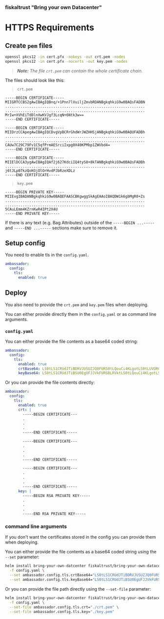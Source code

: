 ### fiskaltrust "Bring your own Datacenter"
# HTTPS Requirements
## Create `pem` files

```sh
openssl pkcs12 -in cert.pfx -nokeys -out crt.pem -nodes
openssl pkcs12 -in cert.pfx -nocerts -out key.pem -nodes
```

> ***Note:** The file `crt.pem` can contain the whole certificate chain.*

The files should look like this:

> `crt.pem`
```
-----BEGIN CERTIFICATE-----
MIIGRTCCBS2gAwIBAgIQBnq/+1Pnn7lVuiljZmvbRDANBgkqhkiG9w0BAQsFADBN
................................................................
................................................................
MrIw+XVhEiTdDlnXwKVJgf3LcqN+6Ntk3w==
-----END CERTIFICATE-----

-----BEGIN CERTIFICATE-----
MIIDrzCCApegAwIBAgIQCDvgVpBCRrGhdWrJWZHHSjANBgkqhkiG9w0BAQUFADBh
................................................................
................................................................
CAUw7C29C79Fv1C5qfPrmAESrciIxpg0X40KPMbp1ZWVbd4=
-----END CERTIFICATE-----

-----BEGIN CERTIFICATE-----
MIIElDCCA3ygAwIBAgIQAf2j627KdciIQ4tyS8+8kTANBgkqhkiG9w0BAQsFADBh
................................................................
j6tJLp07kzQoH3jOlOrHvdPJbRzeXDLz
-----END CERTIFICATE-----
```

> `key.pem` 
```
-----BEGIN PRIVATE KEY-----
MIIEvgIBADANBgkqhkiG9w0BAQEFAASCBKgwggSkAgEAAoIBAQDW1k6gbMgR0+Zs
................................................................
................................................................
5CAuLEmm4KZrnKwR4IPt2X4U
-----END PRIVATE KEY-----
```

If there is any text (e.g. Bag Attributes) outside of the `-----BEGIN ...-----` and `-----END ...-----` sections make sure to remove it.

## Setup config

You need to enable tls in the `config.yaml`.
```yaml
ambassador: 
  config: 
    tls:
      enabled: true
```

## Deploy
You also need to provide the `crt.pem` and `key.pem` files when deploying.

You can either provide directly them in the `config.yaml` or as command line arguments.

### `config.yaml`

You can either provide the file contents as a base64 coded string:
```yaml
ambassador: 
  config: 
    tls:
      enabled: true
      crtBase64: LS0tLS1CRUdJTiBDRVJUSUZJQ0FURS0tLQouCi4KLgotLS0tLUVORCBDRVJUSUZJQ0FURS0tLS0tCgotLS0tLUJFR0lOIENFUlRJRklDQVRFLS0tCi4KLgouCi0tLS0tRU5EIENFUlRJRklDQVRFLS0tLS0KCi0tLS0tQkVHSU4gQ0VSVElGSUNBVEUtLS0KLgouCi4KLS0tLS1FTkQgQ0VSVElGSUNBVEUtLS0tLQ==
      keyBase64: LS0tLS1CRUdJTiBSU0EgUFJJVkFURSBLRVktLS0tLQouCi4KLgotLS0tLUVORCBSU0EgUFJJVkFURSBLRVktLS0tLQ==
```

Or you can provide the file contents directly:
```yaml
ambassador: 
  config: 
    tls:
      enabled: true
      crt: |
        -----BEGIN CERTIFICATE---
        .
        .
        .
        -----END CERTIFICATE-----

        -----BEGIN CERTIFICATE---
        .
        .
        .
        -----END CERTIFICATE-----

        -----BEGIN CERTIFICATE---
        .
        .
        .
        -----END CERTIFICATE-----
      key: |
        -----BEGIN RSA PRIVATE KEY-----
        .
        .
        .
        -----END RSA PRIVATE KEY-----
```

### command line arguments

If you don't want the certificates stored in the config you can provide them when deploying.

You can either provide the file contents as a base64 coded string using the `--set` parameter:
```sh
helm install bring-your-own-datcenter fiskaltrust/bring-your-own-datacenter --namespace bring-your-own-datacenter \
  -f config.yaml \
  --set ambassador.config.tls.crtBase64="LS0tLS1CRUdJTiBDRVJUSUZJQ0FURS0tLQouCi4KLgotLS0tLUVORCBDRVJUSUZJQ0FURS0tLS0tCgotLS0tLUJFR0lOIENFUlRJRklDQVRFLS0tCi4KLgouCi0tLS0tRU5EIENFUlRJRklDQVRFLS0tLS0KCi0tLS0tQkVHSU4gQ0VSVElGSUNBVEUtLS0KLgouCi4KLS0tLS1FTkQgQ0VSVElGSUNBVEUtLS0tLQ==" \
  --set ambassador.config.tls.keyBase64="LS0tLS1CRUdJTiBSU0EgUFJJVkFURSBLRVktLS0tLQouCi4KLgotLS0tLUVORCBSU0EgUFJJVkFURSBLRVktLS0tLQ=="

```

Or you can provide the file path directly using the `--set-file` parameter:
```sh
helm install bring-your-own-datcenter fiskaltrust/bring-your-own-datacenter --namespace bring-your-own-datacenter \
  -f config.yaml \
  --set-file ambassador.config.tls.crt="./crt.pem" \
  --set-file ambassador.config.tls.key="./key.pem"

```
